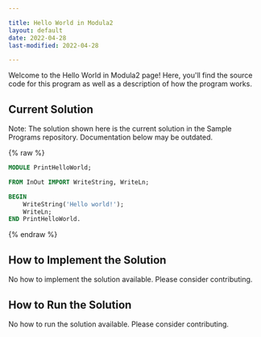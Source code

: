 ```yaml
---

title: Hello World in Modula2
layout: default
date: 2022-04-28
last-modified: 2022-04-28

---
```


Welcome to the Hello World in Modula2 page! Here, you'll find the source code for this program as well as a description of how the program works.

## Current Solution

Note: The solution shown here is the current solution in the Sample Programs repository. Documentation below may be outdated.

{% raw %}

```Modula2
MODULE PrintHelloWorld;

FROM InOut IMPORT WriteString, WriteLn;

BEGIN
	WriteString('Hello world!');
	WriteLn;
END PrintHelloWorld.


```

{% endraw %}

## How to Implement the Solution

No how to implement the solution available. Please consider contributing.

## How to Run the Solution

No how to run the solution available. Please consider contributing.